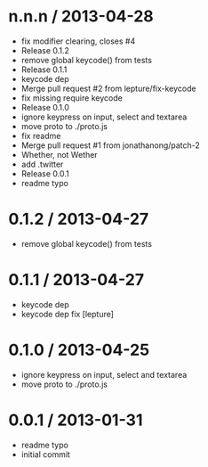 
n.n.n / 2013-04-28 
==================

  * fix modifier clearing, closes #4
  * Release 0.1.2
  * remove global keycode() from tests
  * Release 0.1.1
  * keycode dep
  * Merge pull request #2 from lepture/fix-keycode
  * fix missing require keycode
  * Release 0.1.0
  * ignore keypress on input, select and textarea
  * move proto to ./proto.js
  * fix readme
  * Merge pull request #1 from jonathanong/patch-2
  * Whether, not Wether
  * add .twitter
  * Release 0.0.1
  * readme typo

0.1.2 / 2013-04-27 
==================

  * remove global keycode() from tests

0.1.1 / 2013-04-27 
==================

  * keycode dep
  * keycode dep fix [lepture]

0.1.0 / 2013-04-25 
==================

  * ignore keypress on input, select and textarea
  * move proto to ./proto.js

0.0.1 / 2013-01-31
==================

  * readme typo
  * initial commit
